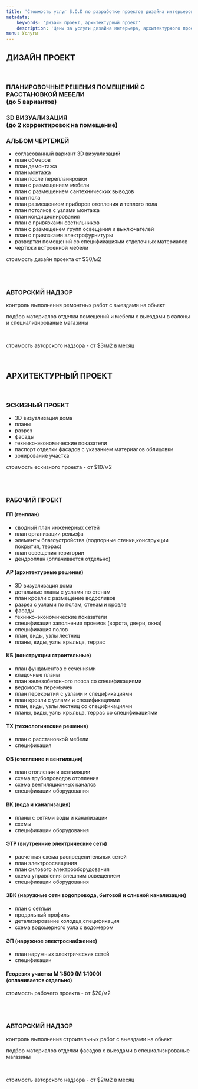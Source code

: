 ```yaml
---
title: 'Стоимость услуг S.O.D по разработке проектов дизайна интерьеров и архитектуры.'
metadata:
    keywords: 'дизайн проект, архитектурный проект'
    description: 'Цены за услуги дизайна интерьера, архитектурного проекта и авторского сопровождения. Приемлемые цены. Высокое качество. Узнать стоимость работ. '
menu: Услуги
---
```


<div class="collapsable">
<h2>ДИЗАЙН ПРОЕКТ</h2>
<br/>
<div>
<h3>ПЛАНИРОВОЧНЫЕ РЕШЕНИЯ ПОМЕЩЕНИЙ С РАССТАНОВКОЙ МЕБЕЛИ <br/><span>(до 5 вариантов)</span></h3>
<h3>3D ВИЗУАЛИЗАЦИЯ <br/><span>(до 2 корректировок на помещение)</span></h3>
<h3 class="expandable">АЛЬБОМ ЧЕРТЕЖЕЙ</h3>
<ul>
<li>согласованный вариант 3D визуализаций</li>
<li>план обмеров</li>
<li>план демонтажа</li>
<li>план монтажа</li>
<li>план после перепланировки</li>
<li>план с размещением мебели</li>
<li>план с размещением сантехнических выводов</li>
<li>план пола</li>
<li>план размещением приборов отопления и теплого пола</li>
<li>план потолков с узлами монтажа</li>
<li>план кондиционирования</li>
<li>план с привязками светильников</li>
<li>план с размещенем групп освещения и выключателей</li>
<li>план с привязками электрофурнитуры</li>
<li>развертки помещений со спецификациями отделочных материалов</li>
<li>чертежи встроенной мебели</li>
</ul>
<p>стоимость дизайн проекта от $30/м2</p>
<br/>
<br/>
<h3>АВТОРСКИЙ НАДЗОР</h3>
<p>контроль выполнения ремонтных работ с выездами на обьект</p>
<p>подбор материалов отделки помещений и мебели с выездами в салоны и специализированые магазины</p>
<br/>
<p>стоимость авторского надзора - от $3/м2 в месяц</p>
<br/>
</div>
</div>
<div class="collapsable">
<h2>АРХИТЕКТУРНЫЙ ПРОЕКТ</h2>
<br/>
<div>
<h3 class="expandable">ЭСКИЗНЫЙ ПРОЕКТ</h3>
<ul>
<li>3D визуализация дома</li>
<li>планы</li>
<li>разрез</li>
<li>фасады</li>
<li>технико-экономические показатели</li>
<li>паспорт отделки фасадов с указанием материалов облицовки</li>
<li>зонирование участка</li>
</ul>
<p>стоимость ескизного проекта - от $10/м2</p>
<br/>
<br/>
<h3>РАБОЧИЙ ПРОЕКТ</h3>
<h4 class="expandable">ГП (генплан)</h4>
<ul>
<li>сводный план инженерных сетей</li>
<li>план организации рельефа</li>
<li>элементы благоустройства (подпорные стенки,конструкции покрытия, террас)</li>
<li>план освещения територии</li>
<li>дендроплан (оплачивается отдельно)</li>
</ul>
<h4 class="expandable">АР (архитектурные решения)</h4>
<ul>
<li>3D визуализация дома</li>
<li>детальные планы с узлами по стенам</li>
<li>план кровли с размещение водосливов</li>
<li>разрез с узлами по полам, стенам и кровле</li>
<li>фасады</li>
<li>технико-экономические показатели</li>
<li>спецификация заполнения проемов (ворота, двери, окна)</li>
<li>спецификация полов</li>
<li>план, виды, узлы лестниц</li>
<li>планы, виды, узлы крыльца, террас</li>
</ul>
<h4 class="expandable">КБ (конструкции строительные)</h4>
<ul>
<li>план фундаментов с сечениями</li>
<li>кладочные планы</li>
<li>план железобетонного пояса со спецификациями</li>
<li>ведомость перемычек</li>
<li>план перекрытий с узлами и спецификациями</li>
<li>план кровли с узлами и спецификациями</li>
<li>план, виды, узлы лестниц со спецификациями</li>
<li>планы, виды, узлы крыльца, террас со спецификациями</li>
</ul>
<h4 class="expandable">ТХ (технологические решения)</h4>
<ul>
<li>план с расстановкой мебели</li>
<li>спецификация</li>
</ul>
<h4 class="expandable">ОВ (отопление и вентиляция)</h4>
<ul>
<li>план отопления и вентиляции</li>
<li>схема трубопроводов отопления</li>
<li>схема вентиляционных каналов</li>
<li>спецификации оборудования</li>
</ul>
<h4 class="expandable">ВК (вода и канализация)</h4>
<ul>
<li>планы с сетями воды и канализации</li>
<li>схемы</li>
<li>спецификации оборудования</li>
</ul>
<h4 class="expandable">ЭТР (внутренние электрические сети)</h4>
<ul>
<li>расчетная схема распределительных сетей</li>
<li>план электроосвещения</li>
<li>план силового электрооборудования</li>
<li>схема управления внешним освещением</li>
<li>спецификации оборудования</li>
</ul>
<h4 class="expandable">ЗВК (наружные сети водопровода, бытовой и сливной канализации)</h4>
<ul>
<li>план с сетями</li>
<li>продольный профиль</li>
<li>детализирование колодца,спецификация</li>
<li>схема водомерного узла с водомером</li>
</ul>
<h4 class="expandable">ЭП (наружное электроснабжение)</h4>
<ul>
<li>план наружных электрических сетей</li>
<li>спецификации</li>
</ul>
<h4>Геодезия участка М 1:500 (М 1:1000) <br/><span>(оплачивается отдельно)</span></h4>
<p>стоимость рабочего проекта - от $20/м2</p>
<br/>
<br/>
<h3>АВТОРСКИЙ НАДЗОР</h3>
<p>контроль выполнения строительных работ с выездами на обьект</p>
<p>подбор материалов отделки фасадов с выездами в специализированые магазины</p>
<br/>
<p>стоимость авторского надзора - от $2/м2 в месяц</p>
</div>
</div>





















